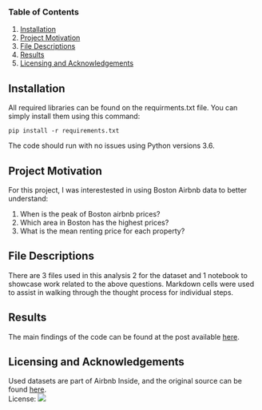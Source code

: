 
### Table of Contents

1. [Installation](#installation)
2. [Project Motivation](#motivation)
3. [File Descriptions](#files)
4. [Results](#results)
5. [Licensing and Acknowledgements](#licensing)

## Installation <a name="installation"></a>

All required libraries can be found on the requirments.txt file. You can simply install them using this command:

```
pip install -r requirements.txt
```
The code should run with no issues using Python versions 3.6.

## Project Motivation<a name="motivation"></a>

For this project, I was interestested in using Boston Airbnb data to better understand:

1. When is the peak of Boston airbnb prices?
2. Which area in Boston has the highest prices?
3. What is the mean renting price for each property?


## File Descriptions <a name="files"></a>

There are 3 files used in this analysis 2 for the dataset and 1 notebook to showcase work related to the above questions. Markdown cells were used to assist in walking through the thought process for individual steps.  

## Results<a name="results"></a>

The main findings of the code can be found at the post available [here](https://medium.com/@qubayl.qh/answering-questions-about-boston-airbnb-data-d20717bf9e38).

## Licensing and Acknowledgements<a name="licensing"></a>

Used datasets are part of Airbnb Inside, and the original source can be found [here](http://insideairbnb.com/get-the-data.html).<br>
 License: ![](https://img.shields.io/apm/l/vim-mode.svg)
